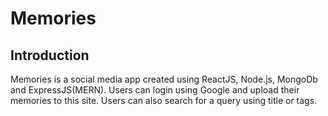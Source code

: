 # Memories

## Introduction
Memories is a social media app created using ReactJS, Node.js, MongoDb and ExpressJS(MERN). Users can login using Google and upload their memories to this site. Users can also search for a query using title or tags. 
